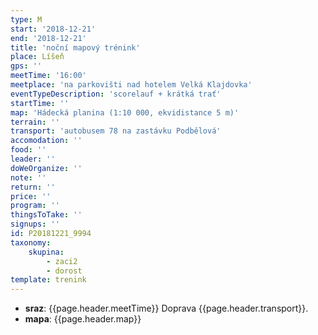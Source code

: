 ```yaml
---
type: M
start: '2018-12-21'
end: '2018-12-21'
title: 'noční mapový trénink'
place: Líšeň
gps: ''
meetTime: '16:00'
meetplace: 'na parkovišti nad hotelem Velká Klajdovka'
eventTypeDescription: 'scorelauf + krátká trať'
startTime: ''
map: 'Hádecká planina (1:10 000, ekvidistance 5 m)'
terrain: ''
transport: 'autobusem 78 na zastávku Podbělová'
accomodation: ''
food: ''
leader: ''
doWeOrganize: ''
note: ''
return: ''
price: ''
program: ''
thingsToTake: ''
signups: ''
id: P20181221_9994
taxonomy:
    skupina:
        - zaci2
        - dorost
template: trenink
---
```

* **sraz**: {{page.header.meetTime}} Doprava {{page.header.transport}}.
* **mapa**: {{page.header.map}}
